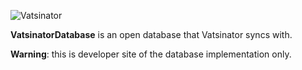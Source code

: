 ![Vatsinator](http://vatsinator.eu.org/images/header.jpg)

**VatsinatorDatabase** is an open database that Vatsinator syncs with.

**Warning**: this is developer site of the database implementation only.
